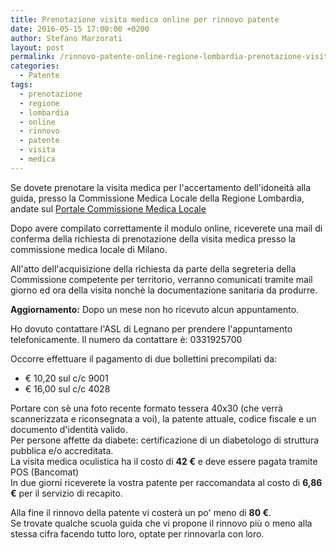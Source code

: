 ```yaml
---
title: Prenotazione visita medica online per rinnovo patente
date: 2016-05-15 17:00:00 +0200
author: Stefano Marzorati
layout: post
permalink: /rinnovo-patente-online-regione-lombardia-prenotazione-visita-medica/
categories:
  - Patente
tags:
  - prenotazione
  - regione
  - lombardia
  - online
  - rinnovo
  - patente
  - visita
  - medica
---
```

Se dovete prenotare la visita medica per l'accertamento dell'idoneità alla guida, presso la Commissione Medica Locale della Regione Lombardia, andate sul <a href="https://commissionemedicalocale.ats-milano.it/medLegOnWebCML/jsp/home.jsp" target="_blank">Portale Commissione Medica Locale</a>   

Dopo avere compilato correttamente il modulo online, riceverete una mail di conferma della richiesta di prenotazione della visita medica presso la commissione medica locale di Milano.

All'atto dell'acquisizione della richiesta da parte della segreteria della Commissione competente per territorio, verranno comunicati tramite mail giorno ed ora della visita nonchè la documentazione sanitaria da produrre.

**Aggiornamento:** Dopo un mese non ho ricevuto alcun appuntamento.   

Ho dovuto contattare l'ASL di Legnano per prendere l'appuntamento telefonicamente.
Il numero da contattare è: 0331925700

Occorre effettuare il pagamento di due bollettini precompilati da:   

* € 10,20 sul c/c 9001
* € 16,00 sul c/c 4028

Portare con sè una foto recente formato tessera 40x30 (che verrà scannerizzata e riconsegnata a voi), la patente attuale, codice fiscale e un documento d'identità valido.   
Per persone affette da diabete: certificazione di un diabetologo di struttura pubblica e/o accreditata.   
La visita medica oculistica ha il costo di **42 €** e deve essere pagata tramite POS (Bancomat)   
In due giorni riceverete la vostra patente per raccomandata al costo di **6,86 €** per il servizio di recapito.   

Alla fine il rinnovo della patente vi costerà un po' meno di **80 €**.   
Se trovate qualche scuola guida che vi propone il rinnovo più o meno alla stessa cifra facendo tutto loro, optate per rinnovarla con loro.

